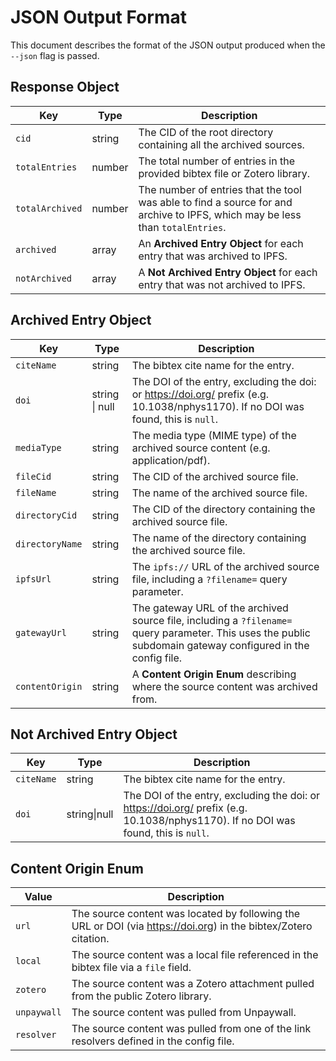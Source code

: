 # JSON Output Format

This document describes the format of the JSON output produced when the
`--json` flag is passed.

## Response Object

| Key | Type | Description |
| --- | --- | --- |
| `cid` | string | The CID of the root directory containing all the archived sources. |
| `totalEntries` | number | The total number of entries in the provided bibtex file or Zotero library. |
| `totalArchived` | number | The number of entries that the tool was able to find a source for and archive to IPFS, which may be less than `totalEntries`. |
| `archived` | array | An **Archived Entry Object** for each entry that was archived to IPFS. |
| `notArchived` | array | A **Not Archived Entry Object** for each entry that was not archived to IPFS. |

## Archived Entry Object

| Key | Type | Description |
| --- | --- | --- |
| `citeName` | string | The bibtex cite name for the entry. |
| `doi` | string \| null | The DOI of the entry, excluding the doi: or https://doi.org/ prefix (e.g. 10.1038/nphys1170). If no DOI was found, this is `null`. |
| `mediaType` | string | The media type (MIME type) of the archived source content (e.g. application/pdf). |
| `fileCid` | string | The CID of the archived source file. |
| `fileName` | string | The name of the archived source file. |
| `directoryCid` | string | The CID of the directory containing the archived source file. |
| `directoryName` | string | The name of the directory containing the archived source file. |
| `ipfsUrl` | string | The `ipfs://` URL of the archived source file, including a `?filename=` query parameter. |
| `gatewayUrl` | string | The gateway URL of the archived source file, including a `?filename=` query parameter. This uses the public subdomain gateway configured in the config file. |
| `contentOrigin` | string | A **Content Origin Enum** describing where the source content was archived from. |

## Not Archived Entry Object

| Key | Type | Description |
| --- | --- | --- |
| `citeName` | string | The bibtex cite name for the entry. |
| `doi` | string\|null | The DOI of the entry, excluding the doi: or https://doi.org/ prefix (e.g. 10.1038/nphys1170). If no DOI was found, this is `null`. |

## Content Origin Enum

| Value | Description |
| --- | --- |
| `url` | The source content was located by following the URL or DOI (via https://doi.org) in the bibtex/Zotero citation. |
| `local` | The source content was a local file referenced in the bibtex file via a `file` field. |
| `zotero` | The source content was a Zotero attachment pulled from the public Zotero library. |
| `unpaywall` | The source content was pulled from Unpaywall. |
| `resolver` | The source content was pulled from one of the link resolvers defined in the config file. |
